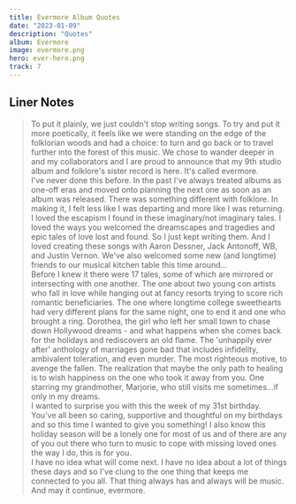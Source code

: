 ```yaml
---
title: Evermore Album Quotes
date: "2023-01-09"
description: "Quotes"
album: Evermore
image: evermore.png
hero: ever-hero.png
track: 7
---
```




## Liner Notes
<blockquote>
To put it plainly, we just couldn't stop writing songs. To try and put it more poetically, it feels like we were standing on the edge of the folklorian woods and had a choice: to turn and go back or to travel further into the forest of this music. We chose to wander deeper in and my collaborators and I are proud to announce that my 9th studio album and folklore's sister record is here. It's called evermore.
<br />
I've never done this before. In the past I've always treated albums as onе-off eras and moved onto planning the nеxt one as soon as an album was released. There was something different with folklore. In making it, I felt less like I was departing and more like I was returning. I loved the escapism I found in these imaginary/not imaginary tales. I loved the ways you welcomed the dreamscapes and tragedies and epic tales of love lost and found. So I just kept writing them. And I loved creating these songs with Aaron Dessner, Jack Antonoff, WB, and Justin Vernon. We've also welcomed some new (and longtime) friends to our musical kitchen table this time around...
<br />
Before I knew it there were 17 tales, some of which are mirrored or intersecting with one another. The one about two young con artists who fall in love while hanging out at fancy resorts trying to score rich romantic beneficiaries. The one where longtime college sweethearts had very different plans for the same night, one to end it and one who brought a ring. Dorothea, the girl who left her small town to chase down Hollywood dreams - and what happens when she comes back for the holidays and rediscovers an old flame. The 'unhappily ever after' anthology of marriages gone bad that includes infidelity, ambivalent toleration, and even murder. The most righteous motive, to avenge the fallen. The realization that maybe the only path to healing is to wish happiness on the one who took it away from you. One starring my grandmother, Marjorie, who still visits me sometimes...if only in my dreams.
<br />
I wanted to surprise you with this the week of my 31st birthday. You've all been so caring, supportive and thoughtful on my birthdays and so this time I wanted to give you something! I also know this holiday season will be a lonely one for most of us and of there are any of you out there who turn to music to cope with missing loved ones the way I do, this is for you.
<br />
I have no idea what will come next. I have no idea about a lot of things these days and so I've clung to the one thing that keeps me connected to you all. That thing always has and always will be music.
<br />
And may it continue, evermore. 
</blockquote>